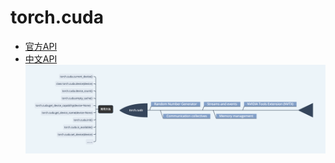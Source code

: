 # torch.cuda
* [官方API](https://pytorch.org/docs/stable/cuda.html#)   
* [中文API](https://pytorch.apachecn.org/docs/1.2/cuda.html)   
![](../../res/torchAPI/torch.cuda.png)   
